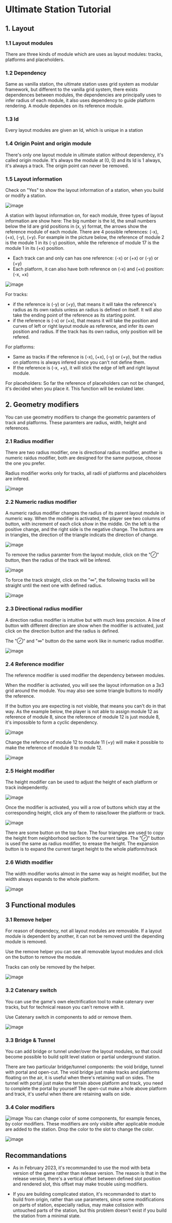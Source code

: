 # Ultimate Station Tutorial

## 1. Layout
### 1.1 Layout modules
There are three kinds of module which are uses as layout modules: tracks, platforms and placeholders.

### 1.2 Dependency
Same as vanilla station, the ultimate station uses grid system as modular framework, but different to the vanilla grid system, there exists dependences between modules, the dependencies are principally uses to infer radius of each module, it also uses dependency to guide platform rendering. A module dependes on its reference module.

### 1.3 Id
Every layout modules are given an Id, which is unique in a station

### 1.4 Origin Point and origin module
There's only one layout module in ultimate station without dependency, it's called origin module. It's always the module at (0, 0) and its Id is 1 always, it's always a track. The origin point can never be removed.

### 1.5 Layout information
Check on "Yes" to show the layout information of a station, when you build or modify a station.

![image](./image/1_5_1.jpg)

A station with layout information on, for each module, three types of layout information are show here: The big number is the Id, the small numbers below the Id are grid positions in (x, y) format, the arrows show the reference module of each module. There are 4 possible references: (-x), (+x), (-y), (+y). For example in the picture below, the reference of module 2 is the module 1 in its (-y) position, while the reference of module 17 is the module 1 in its (+x) position.
* Each track can and only can has one reference: (-x) or (+x) or (-y) or (+y)
* Each platform, it can also have both reference on (-x) and (+x) position: (-x, +x)

![image](./image/1_5_2.jpg)

For tracks:
* if the reference is (-y) or (+y), that means it will take the reference's radius as its own raduis unless an radius is defined on itself. It will also take the ending point of the reference as its starting point.
* if the reference is (-x) or (+x), that means it will take the position and curves of left or right layout module as reference, and infer its own position and radius. If the track has its own radius, only position will be refered.

For platforms:
* Same as tracks if the reference is (-x), (+x), (-y) or (+y), but the radius on platforms is always infered since you can't not define them.
* If the reference is (-x, +y), it will stick the edge of left and right layout module.

For placeholders:
So far the reference of placeholders can not be changed, it's decided when you place it. This function will be evoluted later.

## 2. Geometry modifiers
You can use geometry modifiers to change the geometric paramters of track and platforms. These paramters are radius, width, height and references.

### 2.1 Radius modifier
There are two radius modifier, one is directional radius modifier, another is numeric raidus modifier, both are designed for the same purpose, choose the one you prefer.

Radius modifier works only for tracks, all radii of platforms and placeholders are infered.

![image](./image/2_1.jpg)

### 2.2 Numeric radius modifier
A numeric radius modifier changes the radius of its parent layout module in numeric way. When the modifier is activated, the player see two columns of button, with increment of each click show in the middle. On the left is the positive change, and the right side is the negative change. The buttons are in triangles, the direction of the triangle indicats the direction of change. 

![image](./image/2_2.jpg)

To remove the radius paramter from the layout module, click on the "⊘" button, then the radius of the track will be infered.

![image](./image/2_2_2.jpg)

To force the track straight, click on the "∞", the following tracks will be straight until the next one with defined radius.

![image](./image/2_2_3.jpg)

### 2.3 Directional radius modifier
A direction radius modifier is intuitive but with much less precision. A line of button with different direction are show when the modifier is activated, just click on the direction button and the radius is defined.

The "⊘" and "∞" button do the same work like in numeric radius modifier.

![image](./image/2_3.jpg)

### 2.4 Reference modifier
The reference modifier is used modifier the dependency between modules.

When the modifier is activated, you will see the layout information on a 3x3 grid around the module. You may also see some triangle buttons to modify the reference.

If the button you are expecting is not visible, that means you can't do in that way. As the example below, the player is not able to assign module 12 as reference of module 8, since the reference of module 12 is just module 8, it's impossible to form a cyclic dependency.

![image](./image/2_4_1.jpg)

Change the refernce of module 12 to module 11 (+y) will make it possible to make the reference of module 8 to module 12.

![image](./image/2_4_2.jpg)

### 2.5 Height modifier

The height modifier can be used to adjust the height of each platform or track independently.

![image](./image/2_5_1.jpg)

Once the modifier is activated, you will a row of buttons which stay at the corresponding height, click any of them to raise/lower the platform or track.

![image](./image/2_5_2.jpg)

There are some button on the top face. The four triangles are used to copy the height from neighborhood section to the current targe.
The "⊘" button is used the same as radius modifier, to erease the height.
The expansion button is to expand the current target height to the whole platform/track

### 2.6 Width modifier

The width modifier works almost in the same way as height modifier, but the width always expands to the whole platform.

![image](./image/2_6.jpg)

## 3 Functional modules
### 3.1 Remove helper

For reason of dependecy, not all layout modules are removable. If a layout module is dependent by another, it can not be removed until the depending module is removed.

Use the remove helper you can see all removable layout modules and click on the button to remove the module.

Tracks can only be removed by the helper.

![image](./image/3_1.jpg)

### 3.2 Catenary switch

You can use the game's own electrification tool to make catenary over tracks, but for technical reason you can't remove with it.

Use Catenary switch in components to add or remove them.

![image](./image/3_2.jpg)

### 3.3 Bridge & Tunnel

You can add bridge or tunnel under/over the layout modules, so that could become possible to build split level station or partial underground station.

There are two particular bridge/tunnel components: the void bridge, tunnel with portal and open-cut.
The void bridge just make tracks and platforms floating on the air, it is useful when there's retaining wall on sides.
The tunnel with portal just make the terrain above platform and track, you need to complete the portal by yourself
The open-cut make a hole above platform and track, it's useful when there are retaining walls on side.

### 3.4 Color modifiers

![image](./image/3_4_1.jpg)
You can change color of some components, for example fences, by color modifiers.
These modifiers are only visible after applicable module are added to the station.
Drop the color to the slot to change the color.

![image](./image/3_4_2.jpg)

## Recommandations
* As in February 2023, it's recommanded to use the mod with beta version of the game rather than release version. The reason is that in the release version, there's a vertical offset between defined slot position and rendered slot, this offset may make trouble using modifiers.

* If you are building complicated station, it's recommanded to start to build from origin, rather than use parameters, since some modifications on parts of station, especially radius, may make colission with untouched parts of the station, but this problem doesn't exist if you build the station from a minimal state.
